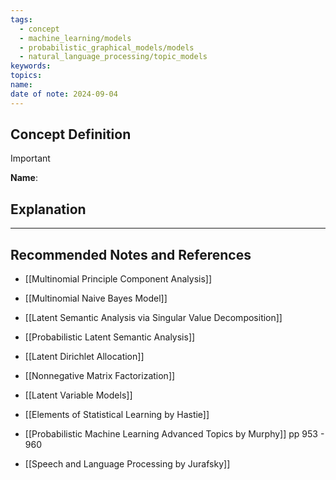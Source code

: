 ```yaml
---
tags:
  - concept
  - machine_learning/models
  - probabilistic_graphical_models/models
  - natural_language_processing/topic_models
keywords: 
topics: 
name: 
date of note: 2024-09-04
---
```


## Concept Definition

>[!important]
>**Name**: 



## Explanation





-----------
##  Recommended Notes and References


- [[Multinomial Principle Component Analysis]]
- [[Multinomial Naive Bayes Model]]

- [[Latent Semantic Analysis via Singular Value Decomposition]]
- [[Probabilistic Latent Semantic Analysis]]
- [[Latent Dirichlet Allocation]]
- [[Nonnegative Matrix Factorization]]
- [[Latent Variable Models]]




- [[Elements of Statistical Learning by Hastie]]
- [[Probabilistic Machine Learning Advanced Topics by Murphy]] pp 953 - 960
- [[Speech and Language Processing by Jurafsky]] 